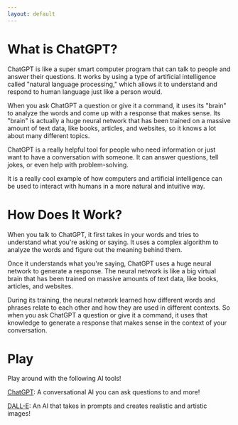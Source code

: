 ```yaml
---
layout: default
---
```


# What is ChatGPT? 

ChatGPT is like a super smart computer program that can talk to people and answer their questions. It works by using a type of artificial intelligence called "natural language processing," which allows it to understand and respond to human language just like a person would.

When you ask ChatGPT a question or give it a command, it uses its "brain" to analyze the words and come up with a response that makes sense. Its "brain" is actually a huge neural network that has been trained on a massive amount of text data, like books, articles, and websites, so it knows a lot about many different topics.

ChatGPT is a really helpful tool for people who need information or just want to have a conversation with someone. It can answer questions, tell jokes, or even help with problem-solving.

It is a really cool example of how computers and artificial intelligence can be used to interact with humans in a more natural and intuitive way.


# How Does It Work?

When you talk to ChatGPT, it first takes in your words and tries to understand what you're asking or saying. It uses a complex algorithm to analyze the words and figure out the meaning behind them.

Once it understands what you're saying, ChatGPT uses a huge neural network to generate a response. The neural network is like a big virtual brain that has been trained on massive amounts of text data, like books, articles, and websites.

During its training, the neural network learned how different words and phrases relate to each other and how they are used in different contexts. So when you ask ChatGPT a question or give it a command, it uses that knowledge to generate a response that makes sense in the context of your conversation.


# Play 

Play around with the following AI tools!

[ChatGPT](https://openai.com/blog/chatgpt): A conversational AI you can ask questions to and more!

[DALL-E](https://openai.com/product/dall-e-2): An AI that takes in prompts and creates realistic and artistic images!
